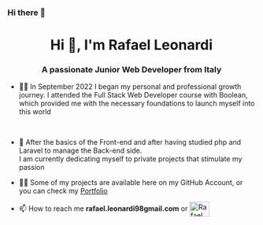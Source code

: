### Hi there 👋

<!--
**razcc/razcc** is a ✨ _special_ ✨ repository because its `README.md` (this file) appears on your GitHub profile.

Here are some ideas to get you started:

* 🔭 I’m currently working on ...
* 🌱 I’m currently learning ...
* 👯 I’m looking to collaborate on ...
* 🤔 I’m looking for help with ...
* 💬 Ask me about ...
* 📫 How to reach me: ...
* 😄 Pronouns: ...
* ⚡ Fun fact: ...
-->

<h1 align="center">Hi 👋, I'm Rafael Leonardi</h1>

<h3 align="center">A passionate Junior Web Developer from Italy</h3>


* 👨‍💻  In September 2022 I began my personal and professional growth journey. I attended the Full Stack Web Developer course with Boolean, which provided me with the necessary foundations to launch myself into this world
 <br>

* 🌱 After the basics of the Front-end and after having studied php and Laravel to manage the Back-end side. <br> I am currently dedicating myself to private projects that stimulate my passion <br>

* 👨‍💻 Some of my projects are available here on my GitHub Account, or you can check my <a href="https://linkedin.com/in/alessandro-dodi" target="blank">Portfolio</a><br>


* 📫 How to reach me **rafael.leonardi98gmail.com** or <a href="https://www.linkedin.com/in/rafael-leonardi-a667b4215/" target="blank">
<img align="center" src="https://raw.githubusercontent.com/rahuldkjain/github-profile-readme-generator/master/src/images/icons/Social/linked-in-alt.svg" alt="Rafael Leonardi" height="30" width="40" /></a>


